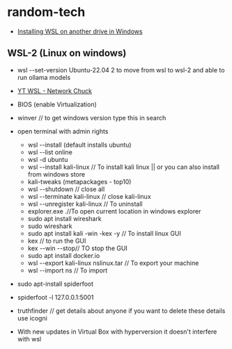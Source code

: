 # random-tech

- [Installing WSL on another drive in Windows](https://dev.to/mefaba/installing-wsl-on-another-drive-in-windows-5c4a)
## WSL-2 (Linux on windows)

- wsl --set-version Ubuntu-22.04 2 to move from wsl to wsl-2 and able to run ollama models

- [YT WSL - Network Chuck](https://youtu.be/vxTW22y8zV8) 
- BIOS (enable Virtualization)
- winver // to get windows version type this in search
- open terminal with admin rights
    - wsl --install (default installs ubuntu)
    - wsl --list online
    - wsl -d ubuntu
    - wsl --install kali-linux // To install kali linux || or you can also install from windows store
    - kali-tweaks (metapackages - top10)
    - wsl --shutdown // close all
    - wsl --terminate kali-linux // close kali-linux
    - wsl --unregister kali-linux // To uninstall
    - explorer.exe .//To open current location in windows explorer
    - sudo apt install wireshark
    - sudo wireshark
    - sudo apt install kali -win -kex -y // To install linux GUI
    - kex // to run the GUI
    - kex --win --stop// TO stop the GUI
    - sudo apt install docker.io
    - wsl --export kali-linux nslinux.tar // To export your machine
    - wsl --import ns <location of nslinux> // To import
- sudo apt-install spiderfoot
- spiderfoot -l 127.0.0.1:5001
- truthfinder // get details about anyone if you want to delete these details use icogni
- With new updates in Virtual Box with hyperversion it doesn't interfere with wsl


